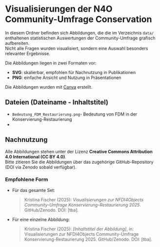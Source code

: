# Visualisierungen der N4O Community-Umfrage Conservation

In diesem Ordner befinden sich Abbildungen, die die im Verzeichnis `data/` enthaltenen statistischen Auswertungen der Community-Umfrage grafisch aufbereiten.  
Nicht alle Fragen wurden visualisiert, sondern eine Auswahl besonders relevanter Ergebnisse.  

Die Abbildungen liegen in zwei Formaten vor:
- **SVG**: skalierbar, empfohlen für Nachnutzung in Publikationen  
- **PNG**: einfache Ansicht und Nutzung in Präsentationen  

Die Abbildungen wurden mit [Canva](https://www.canva.com/) erstellt.

## Dateien (Dateiname - Inhaltstitel)
- `Bedeutung_FDM_Restaurierung.png`- Bedeutung von FDM in der  Konservierung-Restaurierung
- 
## Nachnutzung
Alle Abbildungen stehen unter der Lizenz **Creative Commons Attribution 4.0 International (CC BY 4.0)**.  
Bitte zitieren Sie die Abbildungen über das zugehörige GitHub-Repository (DOI via Zenodo sobald verfügbar). 
### Empfohlene Form
- Für das gesamte Set:  
  > Kristina Fischer (2025): *Visualisierungen zur NFDI4Objects Community-Umfrage Konservierung-Restaurierung 2025*. GitHub/Zenodo. DOI: [tba].
- Für eine einzelne Abbildung:
  > Kristina Fischer (2025): *[Inhaltstitel der Abbildung]*, in: Visualisierungen zur NFDI4Objects Community-Umfrage Konservierung-Restaurierung 2025. GitHub/Zenodo. DOI: [tba].
